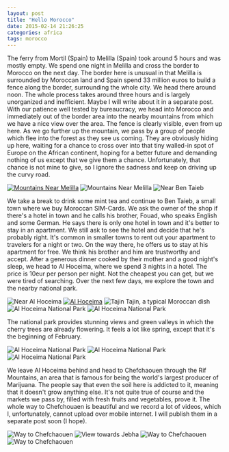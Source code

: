 ```yaml
---
layout: post
title: "Hello Morocco"
date: 2015-02-14 21:26:25
categories: africa
tags: morocco
---
```

The ferry from Mortil (Spain) to Melilla (Spain) took around 5 hours and was mostly empty. We spend one night in Melilla and cross the border to Morocco on the next day. The border here is unusual in that Melilla is surrounded by Moroccan land and Spain spend 33 million euros to build a fence along the border, surrounding the whole city. We head there around noon. The whole process takes around three hours and is largely unorganized and inefficient. Maybe I will write about it in a separate post. With our patience well tested by bureaucracy, we head into Morocco and immediately out of the border area into the nearby mountains from which we have a nice view over the area. The fence is clearly visible, even from up here. As we go further up the mountain, we pass by a group of people which flee into the forest as they see us coming. They are obviously hiding up here, waiting for a chance to cross over into that tiny walled-in spot of Europe on the African continent, hoping for a better future and demanding nothing of us except that we give them a chance. Unfortunately, that chance is not mine to give, so I ignore the sadness and keep on driving up the curvy road.

[1]: https://saschaeglau.com/upload/travel/4/1.jpg "Mountains Near Melilla"
[![][1]][1]
![](https://saschaeglau.com/upload/travel/4/2.jpg "Mountains Near Melilla")
![](https://saschaeglau.com/upload/travel/4/3.jpg "Near Ben Taieb")

We take a break to drink some mint tea and continue to Ben Taieb, a small town where we buy Moroccan SIM-Cards. We ask the owner of the shop if there's a hotel in town and he calls his brother, Fouad, who speaks English and some German. He says there is only one hotel in town and it's better to stay in an apartment. We still ask to see the hotel and decide that he's probably right. It's common in smaller towns to rent out your apartment to travelers for a night or two. On the way there, he offers us to stay at his apartment for free. We think his brother and him are trustworthy and accept. After a generous dinner cooked by their mother and a good night's sleep, we head to Al Hoceima, where we spend 3 nights in a hotel. The price is 10eur per person per night. Not the cheapest you can get, but we were tired of searching. Over the next few days, we explore the town and the nearby national park.

[12]: https://saschaeglau.com/upload/travel/4/12.jpg "Al Hoceima"
![](https://saschaeglau.com/upload/travel/4/4.jpg "Near Al Hoceima")
[![][12]][12]
![](https://saschaeglau.com/upload/travel/4/11.jpg "Tajin")
Tajin, a typical Moroccan dish
![](https://saschaeglau.com/upload/travel/4/5.jpg "Al Hoceima National Park")
![](https://saschaeglau.com/upload/travel/4/6.jpg "Al Hoceima National Park")

The national park provides stunning views and green valleys in which the cherry trees are already flowering. It feels a lot like spring, except that it's the beginning of February.

![](https://saschaeglau.com/upload/travel/4/7.jpg "Al Hoceima National Park")
![](https://saschaeglau.com/upload/travel/4/8.jpg "Al Hoceima National Park")
![](https://saschaeglau.com/upload/travel/4/9.jpg "Al Hoceima National Park")

We leave Al Hoceima behind and head to Chefchaouen through the Rif Mountains, an area that is famous for being the world's largest producer of Marijuana. The people say that even the soil here is addicted to it, meaning that it doesn't grow anything else. It's not quite true of course and the markets we pass by, filled with fresh fruits and vegetables, prove it. The whole way to Chefchouaen is beautiful and we record a lot of videos, which I, unfortunately, cannot upload over mobile internet. I will publish them in a separate post soon (I hope).

![](https://saschaeglau.com/upload/travel/4/10.jpg "Way to Chefchaouen")
![](https://saschaeglau.com/upload/travel/4/13.jpg "View towards Jebha") ![](https://saschaeglau.com/upload/travel/4/14.jpg "Way to Chefchaouen") ![](https://saschaeglau.com/upload/travel/4/15.jpg "Way to Chefchaouen")